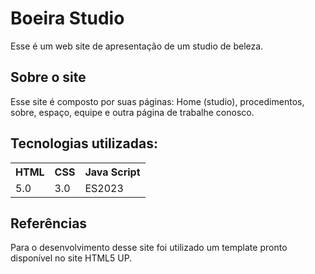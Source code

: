 # Boeira Studio
Esse é um web site de apresentação de um studio de beleza.

## Sobre o site
Esse site é composto por suas páginas: Home (studio), procedimentos, sobre, espaço, equipe e outra página de trabalhe conosco.

## Tecnologias utilizadas:

<table>
<tr>
<th>HTML</th>
<th>CSS</th>
<th>Java Script</th>
</tr>
<tr>
<td>5.0</td>
<td>3.0</td>
<td>ES2023</td>
</tr>
</table>

## Referências

Para o desenvolvimento desse site foi utilizado um template pronto disponível no site HTML5 UP.
